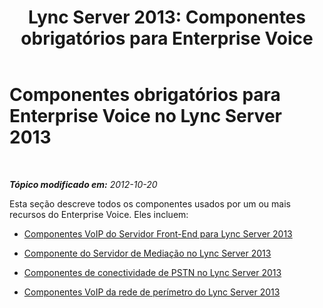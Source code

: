 ﻿---
title: 'Lync Server 2013: Componentes obrigatórios para Enterprise Voice'
TOCTitle: Componentes obrigatórios para Enterprise Voice
ms:assetid: ee219976-c39a-4b2f-988d-886c339700f7
ms:mtpsurl: https://technet.microsoft.com/pt-br/library/Gg399076(v=OCS.15)
ms:contentKeyID: 49308522
ms.date: 05/19/2016
mtps_version: v=OCS.15
ms.translationtype: HT
---

# Componentes obrigatórios para Enterprise Voice no Lync Server 2013

 

_**Tópico modificado em:** 2012-10-20_

Esta seção descreve todos os componentes usados por um ou mais recursos do Enterprise Voice. Eles incluem:

  - [Componentes VoIP do Servidor Front-End para Lync Server 2013](lync-server-2013-front-end-server-voip-components.md)

  - [Componente do Servidor de Mediação no Lync Server 2013](lync-server-2013-mediation-server-component.md)

  - [Componentes de conectividade de PSTN no Lync Server 2013](lync-server-2013-pstn-connectivity-components.md)

  - [Componentes VoIP da rede de perímetro do Lync Server 2013](lync-server-2013-perimeter-network-voip-components.md)

